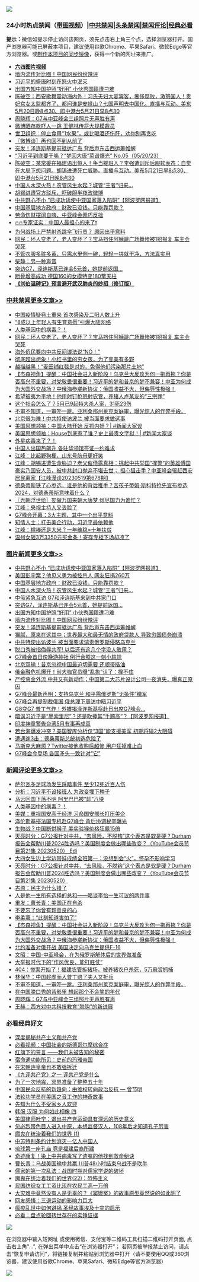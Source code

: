![](https://raw.githubusercontent.com/jsvpn/jsproxy/dev/64photo/fqnews-qr.jpg)

<div id="tt">
<h3>24小时热点禁闻（<a href="https://aaa.v2dns.tk/?QAjUl=BgRp5UNKRn&T5Vk=fPVH&Q59Ab=WxGE" target="_blank">带图视频</a>）|<a href="#%E4%B8%AD%E5%85%B1%E7%A6%81%E9%97%BB%E6%9B%B4%E5%A4%9A%E6%96%87%E7%AB%A0">中共禁闻</a>|<a href="#%E5%9B%BE%E7%89%87%E6%96%B0%E9%97%BB%E6%9B%B4%E5%A4%9A%E6%96%87%E7%AB%A0">头条禁闻</a>|<a href="#%E6%96%B0%E9%97%BB%E8%AF%84%E8%AE%BA%E6%9B%B4%E5%A4%9A%E6%96%87%E7%AB%A0">禁闻评论|<a href="#%E5%BF%85%E7%9C%8B%E7%BB%8F%E5%85%B8%E5%A5%BD%E6%96%87">经典必看</a></h3>
<div><b>提示：</b>微信如提示停止访问该网页，须先点击右上角三个点，选择浏览器打开。国产浏览器可能已屏蔽本项目，建议使用谷歌Chrome、苹果Safari、微软Edge等官方浏览器。或<a href="%E5%88%B6%E4%BD%9Cgit%E7%A6%81%E9%97%BB%E9%95%9C%E5%83%8F.md">制作本项目的同步镜像</a>，获得一个新的网址来推广。</div>
<ul>
<li><b><a href="http://d2.v2rss.gq/64.mp4" target="_blank">六四图片视频</a></b></li>
<li><a href="/topimagenews/20230521/1886638.md">墙内流传对比图！中国网民纷纷辣评</a></li>
<li><a href="/headline/20230521/1886665.md">习近平的盛唐时刻在怒火中泯灭</a></li>
<li><a href="/topimagenews/20230521/1886639.md">出国方知中国护照“好用” 小伙秀国籍遭刁难</a></li>
<li><a href="/sohnews/20230521/1886673.md">陈破空：西安歌舞震动海内外！习氏夫妇大宴宾客，奢侈腐败，激怒国人！贵妃宫女太监都齐了，都问谁是安禄山？七国声明去中国化。直播与互动。美东5月20日晚8点30、即中港台5月21日早8点30</a></li>
<li><a href="/comments/20230521/1886670.md">周晓辉：G7与中亚峰会三组照片无声胜有声</a></li>
<li><a href="/baitai/20230521/1886648.md">微博晒存款吓人一跳 王健林传将大规模裁员</a></li>
<li><a href="/health/20230521/1886694.md">世卫组织：停止食用“1水果”，或比喝酒还伤肝，劝你别再贪吃</a></li>
<li><a href="/ssgc/20230521/1886733.md">〖微博谈〗再也回不到从前了</a></li>
<li><a href="/topimagenews/20230521/1886637.md">突发！泽连斯基提前抵达广岛 背后声东击西运筹帷幄</a></li>
<li><a href="/sohnews/20230521/1886789.md">“习近平到底要干嘛？“梦回大唐”菜谱爆光” No.05（05/20/23）</a></li>
<li><a href="/sohnews/20230521/1886862.md">陈破空：某常委在福建语出惊人！争当接班人？李强遭训斥后服软表态：自觉在大局下想问题。胡锡进遭死亡威胁。直播与互动。美东5月21日早8点30、即中港台5月21日晚8点30</a></li>
<li><a href="/topimagenews/20230521/1886677.md">中国人水深火热！农管风生水起？城管“王者”归来…</a></li>
<li><a href="/cnnews/20230521/1886752.md">胡锡进遭官方驳斥，吓破胆半夜改微博</a></li>
<li><a href="/topimagenews/20230521/1886812.md">中共野心不小 ”已成功诱使中亚国家落入陷阱”【阿波罗网报道】</a></li>
<li><a href="/topimagenews/20230521/1886777.md">中国基层地方政府：财政已没钱，只能靠罚款？</a></li>
<li><a href="/ssgc/20230521/1886869.md">劳命伤财摆阔自嗨，中亚峰会弄巧反拙</a></li>
<li><a href="/sohnews/20230521/1886717.md">🔥🔥专家证实：中国人最担心的来了❗</a></li>
<li><a href="/funmedia/20230521/1886749.md">为何战场上严禁射杀跳伞飞行员？ 原因出乎意料</a></li>
<li><a href="/cbnews/20230521/1886813.md">网民：坏人变老了，老人变坏了？宝马挡住阿姨跳广场舞惨被1招报复 车主会哭死</a></li>
<li><a href="/lifebaike/20230521/1886839.md">不管衣服多脏多黄，只需水里倒一碗，轻轻一搓就干净，方法真实用</a></li>
<li><a href="/lifebaike/20230521/1886863.md">柴静：另一种声音</a></li>
<li><a href="/topimagenews/20230521/1886675.md">突访G7，泽连斯基已连会5元首，她提前返国…</a></li>
<li><a href="/cnnews/20230521/1886642.md">断骨增高成功 德国160的女模特变180擎天柱</a></li>
<li><b><a href="/comments/20200207/1272816.md" target="_blank">《刘伯温碑记》预言避开武汉肺炎的妙招（修订版）</a></b></li>
</ul>
</div>

<div class="catlist">
<h3><a href="/cbnews/" target="_blank">中共禁闻</a><span><a href="/cbnews/" target="_blank" rel="nofollow">更多文章>></a></span></h3>
<ul>
<li><a href="/cbnews/20230521/1886887.md" target="_blank">中国疫情疑卷土重来 首次感染及二阳人数上升</a></li>
<li><a href="/cbnews/20230521/1886886.md" target="_blank">“8成以上年轻人有生育意愿”引爆大陆网络</a></li>
<li><a href="/comments/20230521/1886874.md" target="_blank">人类基因中的病毒？！</a></li>
<li><a href="/cbnews/20230521/1886813.md" target="_blank">网民：坏人变老了，老人变坏了？宝马挡住阿姨跳广场舞惨被1招报复 车主会哭死</a></li>
<li><a href="/cbnews/20230521/1886779.md" target="_blank">海外侨民要向中共反间谍法说“NO！”</a></li>
<li><a href="/cbnews/20230521/1886778.md" target="_blank">彻底超出想象！小红书里的穷女孩，为了变美有多野</a></li>
<li><a href="/cbnews/20230521/1886758.md" target="_blank">越描越黑！“麦田铺红毯是对的，免得他们污染那片土地”</a></li>
<li><a href="/comments/20230521/1886756.md" target="_blank">【杰森视角】提醒：中国社会进入新阶段！乌克兰大反攻为何一拖再拖？你是否高兴不重要，对党敬畏很重要！习近平的梦和普京的梦不兼容！中亚为何成为大国外交战场？中俄海参崴新协议：俄国收益不大，但侮辱性极强！</a></li>
<li><a href="/cbnews/20230521/1886748.md" target="_blank">希望被夷为平地！他用射钉枪怒射农管，养猪人卢某友的“三宗罪”</a></li>
<li><a href="/cbnews/20230521/1886737.md" target="_blank">这个社会怎么了？5月已9起特大杀人案，31死23伤</a></li>
<li><a href="/comments/20230521/1886712.md" target="_blank">不审不知道，一审吓一跳。亚利桑那州莱克案庭审，曝光惊人的作弊手段。</a></li>
<li><a href="/cbnews/20230521/1886678.md" target="_blank">北京很为难！中共特使访波兰 被当面要求做这事</a></li>
<li><a href="/cbnews/20230521/1886629.md" target="_blank">美国思想领袖：中国大陆开始 反抓内奸？| #新闻大家谈</a></li>
<li><a href="/cbnews/20230521/1886628.md" target="_blank">美国思想领袖：House到底惹了谁？史上最贵文字狱！| #新闻大家谈</a></li>
<li><a href="/comments/20230520/1886603.md" target="_blank">外星病毒来了？！</a></li>
<li><a href="/cbnews/20230520/1886602.md" target="_blank">中国人出国热飙升 各驻华领馆签证一约难求</a></li>
<li><a href="/cbnews/20230520/1886583.md" target="_blank">江峰：比起野狗梗，山东号航母更好笑</a></li>
<li><a href="/cbnews/20230520/1886512.md" target="_blank">江峰：胡锡进遭生命胁迫？老父催债露真相：挑起中共举国“撑警”的英雄傅国豪实乃国安人员，被中共封口抛弃不堪去世； 担心狙击手？中亚峰会驱赶西安居民离家【江峰漫谈20230519第678期】</a></li>
<li><a href="/comments/20230520/1886489.md" target="_blank">德桑蒂斯铁了心参选，谁是他的背后推手？苦孩子蒂姆·斯科特抢先宣布参选2024，对德桑蒂斯意味着什么？</a></li>
<li><a href="/cbnews/20230520/1886451.md" target="_blank">〖兲朝浮世绘〗妄做万国来朝大唐梦 倾尽国力为谁忙？</a></li>
<li><a href="/cbnews/20230520/1886380.md" target="_blank">江峰：央视主持人又丢脸了</a></li>
<li><a href="/cbnews/20230520/1886330.md" target="_blank">G7峰会开幕：3大主题，其中一个出乎意料</a></li>
<li><a href="/cbnews/20230520/1886325.md" target="_blank">知情人士：打击美企行动，习近平最依赖他</a></li>
<li><a href="/cbnews/20230519/1886267.md" target="_blank">江峰：棍棒还是大米？一年维稳=十年扶贫</a></li>
<li><a href="/cbnews/20230519/1886247.md" target="_blank">温州女砸3万3350元买金条！寄存专柜下场却凉了</a></li>

</ul>
</div>
<div class="catlist">
<h3><a href="/topimagenews/" target="_blank">图片新闻</a><span><a href="/topimagenews/" target="_blank" rel="nofollow">更多文章>></a></span></h3>
<ul>
<li><a href="/topimagenews/20230521/1886812.md" target="_blank">中共野心不小 ”已成功诱使中亚国家落入陷阱”【阿波罗网报道】</a></li>
<li><a href="/topimagenews/20230521/1886803.md" target="_blank">美国彭宇案？他见义勇为被控杀人 网友狂捐260万</a></li>
<li><a href="/topimagenews/20230521/1886777.md" target="_blank">中国基层地方政府：财政已没钱，只能靠罚款？</a></li>
<li><a href="/topimagenews/20230521/1886677.md" target="_blank">中国人水深火热！农管风生水起？城管“王者”归来…</a></li>
<li><a href="/topimagenews/20230521/1886676.md" target="_blank">中俄紧急互访 G7和泽连斯基来到中共家门口</a></li>
<li><a href="/topimagenews/20230521/1886675.md" target="_blank">突访G7，泽连斯基已连会5元首，她提前返国…</a></li>
<li><a href="/topimagenews/20230521/1886639.md" target="_blank">出国方知中国护照“好用” 小伙秀国籍遭刁难</a></li>
<li><a href="/topimagenews/20230521/1886638.md" target="_blank">墙内流传对比图！中国网民纷纷辣评</a></li>
<li><a href="/topimagenews/20230521/1886637.md" target="_blank">突发！泽连斯基提前抵达广岛 背后声东击西运筹帷幄</a></li>
<li><a href="/topimagenews/20230520/1886587.md" target="_blank">猫腻，原来在这其中；世界最大和最无情的政府贷款人 导致穷国债务崩溃</a></li>
<li><a href="/topimagenews/20230520/1886510.md" target="_blank">中共特使出访波兰 被当面要求谴责俄罗斯侵略乌克兰</a></li>
<li><a href="/topimagenews/20230520/1886509.md" target="_blank">脱口秀被指侮辱共军! 以后还有这几个字没人敢用？</a></li>
<li><a href="/topimagenews/20230520/1886411.md" target="_blank">G7峰会首日傍晚游神社 例行合照这一刻小尴尬</a></li>
<li><a href="/topimagenews/20230520/1886356.md" target="_blank">北京双输！普京忽视中国最迫切需要 还顺带揩油</a></li>
<li><a href="/topimagenews/20230519/1886259.md" target="_blank">俄金融危机爆开！前大咖官员曝“乱象”认了：撑不住</a></li>
<li><a href="/topimagenews/20230519/1886209.md" target="_blank">严控资金外流 中共又有新动作；中国第二大芯片设计公司一夜消失，曝真正原因</a></li>
<li><a href="/topimagenews/20230519/1886197.md" target="_blank">G7峰会最新声明：支持乌克兰 和平需俄罗斯“无条件”撤军</a></li>
<li><a href="/topimagenews/20230519/1886186.md" target="_blank">G7峰会再提制裁俄国 俄总理下周访中晤习近平</a></li>
<li><a href="/topimagenews/20230519/1886177.md" target="_blank">G8变G7 普丁气炸！外媒揭泽连斯基将赴日出席G7峰会…</a></li>
<li><a href="/topimagenews/20230519/1886129.md" target="_blank">暗讽习近平是“墨索里尼”？还是吹捧其“手腕高”？【阿波罗网报道】</a></li>
<li><a href="/topimagenews/20230519/1886127.md" target="_blank">印度神童警告台湾5月有事再成真</a></li>
<li><a href="/topimagenews/20230519/1886120.md" target="_blank">若台海爆发冲突？美国智库分析仅“3国”能支援美军 初期将碰2大阻碍</a></li>
<li><a href="/topimagenews/20230519/1886111.md" target="_blank">遭遇连3击：德桑蒂斯总统初选危险了</a></li>
<li><a href="/topimagenews/20230519/1886102.md" target="_blank">马斯克大麻烦？Twitter被他收购后超惨 用户狂掉难止血</a></li>
<li><a href="/topimagenews/20230519/1886101.md" target="_blank">G7峰会今登场 各国矛头一致针对“它”</a></li>

</ul>
</div>
<div class="catlist">
<h3><a href="/comments/" target="_blank">新闻评论</a><span><a href="/comments/" target="_blank" rel="nofollow">更多文章>></a></span></h3>
<ul>
<li><a href="/comments/20230522/1886910.md" target="_blank">萨尔瓦多足球场发生踩踏事件 至少12死近百人伤</a></li>
<li><a href="/comments/20230522/1886904.md" target="_blank">分析：习近平不设接班人 为政变埋下种子</a></li>
<li><a href="/comments/20230522/1886903.md" target="_blank">马云回国下落不明 阿里巴巴被“卸”八块</a></li>
<li><a href="/comments/20230521/1886874.md" target="_blank">人类基因中的病毒？！</a></li>
<li><a href="/comments/20230521/1886859.md" target="_blank">美媒：重视国安高于经济 习命国安部长打压美企</a></li>
<li><a href="/comments/20230521/1886852.md" target="_blank">泽伦斯基搭法国专机赴G7峰会 背后协调秘辛曝光</a></li>
<li><a href="/comments/20230521/1886851.md" target="_blank">生物战？中国断供猴子 美实验猴价格狂飙15倍</a></li>
<li><a href="/comments/20230521/1886797.md" target="_blank">天亮时分：G7公报针对中共，“去风险，不脱钩”这个表态是软是硬？Durham报告会帮助川普2024胜选吗？美国制度会做出哪些改变？（YouTube会员节目第21集 20230520） Edi</a></li>
<li><a href="/comments/20230521/1886780.md" target="_blank">大四女生边上学边带娃成绩全班第一：没想到会“火”，怀孕不影响学习</a></li>
<li><a href="/comments/20230521/1886776.md" target="_blank">天亮时分：G7公报针对中共，“去风险，不脱钩”这个表态是软是硬？Durham报告会帮助川普2024胜选吗？美国制度会做出哪些改变？（YouTube会员节目第21集 20230520）</a></li>
<li><a href="/comments/20230521/1886775.md" target="_blank">古原：民主为什么错了</a></li>
<li><a href="/comments/20230521/1886762.md" target="_blank">人是他一生所有选择的总和——略谈李怡一生可议的两件事</a></li>
<li><a href="/comments/20230521/1886761.md" target="_blank">重发：曹长青：美国正在自杀</a></li>
<li><a href="/comments/20230521/1886760.md" target="_blank">不要忘了你曾有颗善良的心</a></li>
<li><a href="/comments/20230521/1886759.md" target="_blank">李柔荑：“此刻知道害怕了”</a></li>
<li><a href="/comments/20230521/1886756.md" target="_blank">【杰森视角】提醒：中国社会进入新阶段！乌克兰大反攻为何一拖再拖？你是否高兴不重要，对党敬畏很重要！习近平的梦和普京的梦不兼容！中亚为何成为大国外交战场？中俄海参崴新协议：俄国收益不大，但侮辱性极强！</a></li>
<li><a href="/comments/20230521/1886751.md" target="_blank">北约准备对俄开战 美国决定向乌克兰提供F-16</a></li>
<li><a href="/comments/20230521/1886736.md" target="_blank">文昭：中国-中亚峰会，在为俄罗斯解体后的世界做准备</a></li>
<li><a href="/comments/20230521/1886724.md" target="_blank">大举报时代下的“作风优良，能打胜仗”</a></li>
<li><a href="/comments/20230521/1886723.md" target="_blank">404：惨案开始了！福建农管拆猪场，被养猪农户杀死，5万悬赏抓捕</a></li>
<li><a href="/comments/20230521/1886722.md" target="_blank">林保华：中国趁虚而入普丁赔了夫人又折兵</a></li>
<li><a href="/comments/20230521/1886712.md" target="_blank">不审不知道，一审吓一跳。亚利桑那州莱克案庭审，曝光惊人的作弊手段。</a></li>
<li><a href="/comments/20230521/1886671.md" target="_blank">在中国脱口秀的背影里 想起那个不会笑的年代</a></li>
<li><a href="/comments/20230521/1886670.md" target="_blank">周晓辉：G7与中亚峰会三组照片无声胜有声</a></li>
<li><a href="/comments/20230521/1886669.md" target="_blank">王赫：西方对中共科技教育“脱钩”的新进展</a></li>

</ul>
</div>

<div class="catlist">
<h3>必看经典好文</h3>
<ul>
<li><a href="/cbnews/20210731/1597512.md" target="_blank">深度揭秘共产主义和共产党</a></li>
<li><a href="/comments/20200806/1375443.md" target="_blank">必看视频：中国社会的斯德哥尔摩综合症</a></li>
<li><a href="/comments/20221219/1825441.md" target="_blank">红旗下的誓言 ——我们未被告知的秘密</a></li>
<li><a href="/cbnews/20180711/970353.md" target="_blank">宿命通功能所见：史前的玛雅帝国</a></li>
<li><a href="/lifebaike/20200315/1294178.md" target="_blank">在宋朝连皇帝也不敢强拆迁</a></li>
<li><a href="/bookonline/20131116/201056.md" target="_blank">《九评共产党》之一 评共产党是什么</a></li>
<li><a href="/cbnews/20200309/948043.md" target="_blank">为了一次地震，冥界准备了整整五十年</a></li>
<li><a href="/comments/20220713/1757701.md" target="_blank">中国民众反抗的新趋向：由维权转向政治反抗 — 曾节明</a></li>
<li><a href="/comments/20200511/1326751.md" target="_blank">法轮功学员在美国之音工作的神奇故事</a></li>
<li><a href="/comments/20200620/1346848.md" target="_blank">先知为什么不受家乡人欢迎</a></li>
<li><a href="/bannedvideo/20220403/1714030.md" target="_blank">韩服 汉服 为何如此相像 四</a></li>
<li><a href="/cnnews/20210819/1609201.md" target="_blank">美国律师叶宁：退出共产党运动具有深远的历史意义</a></li>
<li><a href="/comments/20220722/1761714.md" target="_blank">忽必烈带色目人进入中原，本想监督汉人，108年后才知道孔子厉害</a></li>
<li><a href="/topimagenews/20180519/944624.md" target="_blank">魔鬼在统治着我们的世界 (1)</a></li>
<li><a href="/comments/20220920/1786910.md" target="_blank">中苏特别条约计划消灭一亿人中国人</a></li>
<li><a href="/bannedvideo/20220418/1720873.md" target="_blank">琉球第一座孔庙 竟是福建后裔所建</a></li>
<li><a href="/topimagenews/20210131/1478453.md" target="_blank">奇迹康复！染上中共病毒写了遗嘱的他找到救命秘诀</a></li>
<li><a href="/comments/20230511/1882985.md" target="_blank">曹长青：乌战美国输中共赢,川普48小时结束乌战不是吹牛</a></li>
<li><a href="/comments/20191110/1037275.md" target="_blank">儒家的第一次乱法：战国时期对儒家学说的破坏</a></li>
<li><a href="/comments/20180804/981524.md" target="_blank">魔鬼在统治着我们的世界(22)：恐怖主义</a></li>
<li><a href="/lifebaike/20200515/1328783.md" target="_blank">民国纺织女工工资比现在农民工高一万倍</a></li>
<li><a href="/lifebaike/20210511/1544066.md" target="_blank">大灾难中竟然没有人是无辜的？《窦娥冤》的故事原型竟然说的如此明了</a></li>
<li><a href="/cbnews/20200126/1265515.md" target="_blank">网友感悟：三退运动的影响力巨大</a></li>
<li><a href="/comments/20200618/1346823.md" target="_blank">瘟疫乱世中如何避祸 圣经故事埃及十灾的启示</a></li>
<li><a href="/comments/20211129/1658340.md" target="_blank">必看：盘点轮回转世存在的实锤证据</a></li>

</ul>
</div>

![](https://raw.githubusercontent.com/jsvpn/jsproxy/dev/64photo/fqnews-qr.jpg)

在浏览器中输入短网址 或使用微信、支付宝等二维码工具扫描二维码打开页面, 点击右上角"...", 在弹出菜单中点击“在浏览器打开”； 若网页被举报禁止访问，请点击“恢复申请访问”，将链接复制并粘贴到浏览器中打开（请不要使用QQ或360浏览器，建议使用谷歌Chrome、苹果Safari、微软Edge等官方浏览器）

![](https://raw.githubusercontent.com/jsvpn/jsproxy/dev/64photo/wx.jpg)